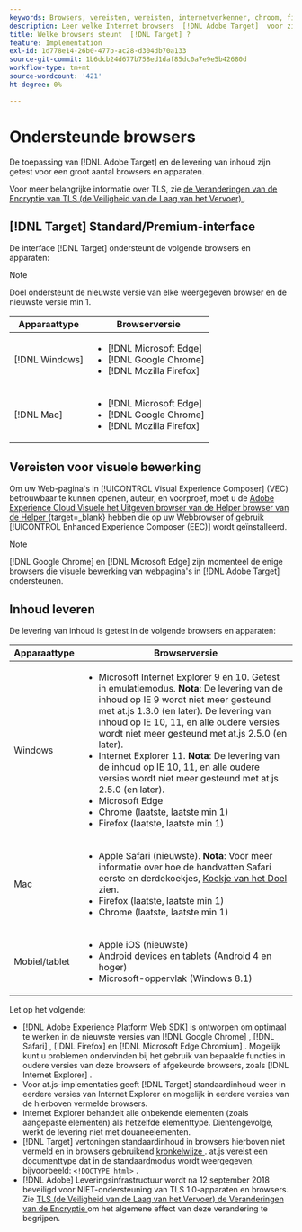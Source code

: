```yaml
---
keywords: Browsers, vereisten, vereisten, internetverkenner, chroom, firefox, safari, android, oppervlak, browsers0
description: Leer welke Internet browsers  [!DNL Adobe Target]  voor zijn interface en voor inhoudslevering steunt.
title: Welke browsers steunt  [!DNL Target] ?
feature: Implementation
exl-id: 1d778e14-26b0-477b-ac28-d304db70a133
source-git-commit: 1b6dcb24d677b758ed1daf85dc0a7e9e5b42680d
workflow-type: tm+mt
source-wordcount: '421'
ht-degree: 0%

---
```


# Ondersteunde browsers

De toepassing van [!DNL Adobe Target] en de levering van inhoud zijn getest voor een groot aantal browsers en apparaten.

Voor meer belangrijke informatie over TLS, zie [ de Veranderingen van de Encryptie van TLS (de Veiligheid van de Laag van het Vervoer) ](tls-transport-layer-security-encryption.md).

## [!DNL Target] Standard/Premium-interface

De interface [!DNL Target] ondersteunt de volgende browsers en apparaten:

>[!NOTE]
>
>Doel ondersteunt de nieuwste versie van elke weergegeven browser en de nieuwste versie min 1.


| Apparaattype | Browserversie |
|--- |--- |
| [!DNL Windows] | <ul><li>[!DNL Microsoft Edge]</li><li>[!DNL Google Chrome]</li><li>[!DNL Mozilla Firefox]</li></ul> |
| [!DNL Mac] | <ul><li>[!DNL Microsoft Edge]</li><li>[!DNL Google Chrome]</li><li>[!DNL Mozilla Firefox]</li></ul> |

## Vereisten voor visuele bewerking

Om uw Web-pagina&#39;s in [!UICONTROL Visual Experience Composer] (VEC) betrouwbaar te kunnen openen, auteur, en voorproef, moet u de [ Adobe Experience Cloud Visuele het Uitgeven browser van de Helper browser van de Helper ](https://experienceleague.adobe.com/nl/docs/target/using/experiences/vec/troubleshoot-composer/visual-editing-helper-extension){target=_blank}  hebben die op uw Webbrowser of gebruik [!UICONTROL Enhanced Experience Composer (EEC)] wordt geïnstalleerd.

>[!NOTE]
>
>[!DNL Google Chrome] en [!DNL Microsoft Edge] zijn momenteel de enige browsers die visuele bewerking van webpagina&#39;s in [!DNL Adobe Target] ondersteunen.


## Inhoud leveren

De levering van inhoud is getest in de volgende browsers en apparaten:

| Apparaattype | Browserversie |
|--- |--- |
| Windows | <ul><li>Microsoft Internet Explorer 9 en 10. Getest in emulatiemodus. **Nota**: De levering van de inhoud op IE 9 wordt niet meer gesteund met at.js 1.3.0 (en later). De levering van inhoud op IE 10, 11, en alle oudere versies wordt niet meer gesteund met at.js 2.5.0 (en later).</li><li>Internet Explorer 11. **Nota**: De levering van de inhoud op IE 10, 11, en alle oudere versies wordt niet meer gesteund met at.js 2.5.0 (en later).</li><li>Microsoft Edge</li><li>Chrome (laatste, laatste min 1)</li><li>Firefox (laatste, laatste min 1)</li></ul> |
| Mac | <ul><li>Apple Safari (nieuwste). **Nota**: Voor meer informatie over hoe de handvatten Safari eerste en derdekoekjes, [ Koekje van het Doel ](../implement/client-side/atjs/atjs-cookies.md) zien.</li><li>Firefox (laatste, laatste min 1)</li><li>Chrome (laatste, laatste min 1)</li></ul> |
| Mobiel/tablet | <ul><li>Apple iOS (nieuwste)</li><li>Android devices en tablets (Android 4 en hoger)</li><li>Microsoft-oppervlak (Windows 8.1)</li></ul> |

Let op het volgende:

* [!DNL Adobe Experience Platform Web SDK] is ontworpen om optimaal te werken in de nieuwste versies van [!DNL Google Chrome] , [!DNL Safari] , [!DNL Firefox] en [!DNL Microsoft Edge Chromium] . Mogelijk kunt u problemen ondervinden bij het gebruik van bepaalde functies in oudere versies van deze browsers of afgekeurde browsers, zoals [!DNL Internet Explorer] .
* Voor at.js-implementaties geeft [!DNL Target] standaardinhoud weer in eerdere versies van Internet Explorer en mogelijk in eerdere versies van de hierboven vermelde browsers.
* Internet Explorer behandelt alle onbekende elementen (zoals aangepaste elementen) als hetzelfde elementtype. Dientengevolge, werkt de levering niet met douaneelementen.
* [!DNL Target] vertoningen standaardinhoud in browsers hierboven niet vermeld en in browsers gebruikend [ kronkelwijze ](https://en.wikipedia.org/wiki/Quirks_mode). at.js vereist een documenttype dat in de standaardmodus wordt weergegeven, bijvoorbeeld: `<!DOCTYPE html>` .
* [!DNL Adobe] Leveringsinfrastructuur wordt na 12 september 2018 beveiligd voor NIET-ondersteuning van TLS 1.0-apparaten en browsers. Zie [ TLS (de Veiligheid van de Laag van het Vervoer) de Veranderingen van de Encryptie ](../before-implement/tls-transport-layer-security-encryption.md) om het algemene effect van deze verandering te begrijpen.
